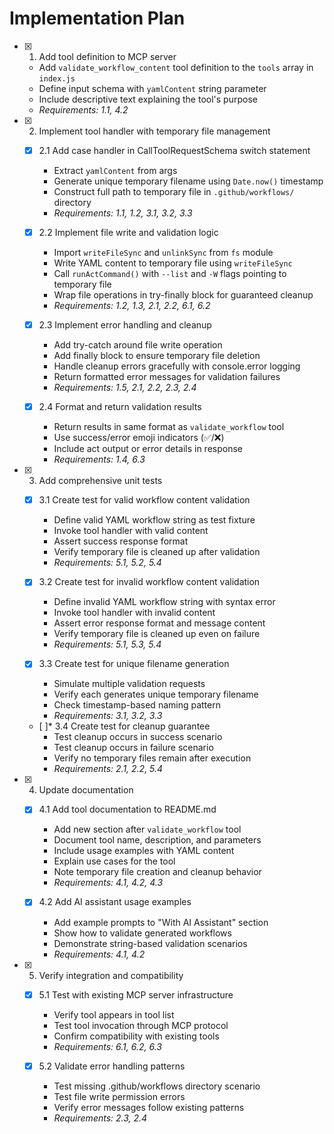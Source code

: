 # Implementation Plan

- [x] 1. Add tool definition to MCP server
  - Add `validate_workflow_content` tool definition to the `tools` array in `index.js`
  - Define input schema with `yamlContent` string parameter
  - Include descriptive text explaining the tool's purpose
  - _Requirements: 1.1, 4.2_

- [x] 2. Implement tool handler with temporary file management
  - [x] 2.1 Add case handler in CallToolRequestSchema switch statement
    - Extract `yamlContent` from args
    - Generate unique temporary filename using `Date.now()` timestamp
    - Construct full path to temporary file in `.github/workflows/` directory
    - _Requirements: 1.1, 1.2, 3.1, 3.2, 3.3_

  - [x] 2.2 Implement file write and validation logic
    - Import `writeFileSync` and `unlinkSync` from `fs` module
    - Write YAML content to temporary file using `writeFileSync`
    - Call `runActCommand()` with `--list` and `-W` flags pointing to temporary file
    - Wrap file operations in try-finally block for guaranteed cleanup
    - _Requirements: 1.2, 1.3, 2.1, 2.2, 6.1, 6.2_

  - [x] 2.3 Implement error handling and cleanup
    - Add try-catch around file write operation
    - Add finally block to ensure temporary file deletion
    - Handle cleanup errors gracefully with console.error logging
    - Return formatted error messages for validation failures
    - _Requirements: 1.5, 2.1, 2.2, 2.3, 2.4_

  - [x] 2.4 Format and return validation results
    - Return results in same format as `validate_workflow` tool
    - Use success/error emoji indicators (✅/❌)
    - Include act output or error details in response
    - _Requirements: 1.4, 6.3_

- [x] 3. Add comprehensive unit tests
  - [x] 3.1 Create test for valid workflow content validation
    - Define valid YAML workflow string as test fixture
    - Invoke tool handler with valid content
    - Assert success response format
    - Verify temporary file is cleaned up after validation
    - _Requirements: 5.1, 5.2, 5.4_

  - [x] 3.2 Create test for invalid workflow content validation
    - Define invalid YAML workflow string with syntax error
    - Invoke tool handler with invalid content
    - Assert error response format and message content
    - Verify temporary file is cleaned up even on failure
    - _Requirements: 5.1, 5.3, 5.4_

  - [x] 3.3 Create test for unique filename generation
    - Simulate multiple validation requests
    - Verify each generates unique temporary filename
    - Check timestamp-based naming pattern
    - _Requirements: 3.1, 3.2, 3.3_

  - [ ]* 3.4 Create test for cleanup guarantee
    - Test cleanup occurs in success scenario
    - Test cleanup occurs in failure scenario
    - Verify no temporary files remain after execution
    - _Requirements: 2.1, 2.2, 5.4_

- [x] 4. Update documentation
  - [x] 4.1 Add tool documentation to README.md
    - Add new section after `validate_workflow` tool
    - Document tool name, description, and parameters
    - Include usage examples with YAML content
    - Explain use cases for the tool
    - Note temporary file creation and cleanup behavior
    - _Requirements: 4.1, 4.2, 4.3_

  - [x] 4.2 Add AI assistant usage examples
    - Add example prompts to "With AI Assistant" section
    - Show how to validate generated workflows
    - Demonstrate string-based validation scenarios
    - _Requirements: 4.1, 4.2_

- [x] 5. Verify integration and compatibility
  - [x] 5.1 Test with existing MCP server infrastructure
    - Verify tool appears in tool list
    - Test tool invocation through MCP protocol
    - Confirm compatibility with existing tools
    - _Requirements: 6.1, 6.2, 6.3_

  - [x] 5.2 Validate error handling patterns
    - Test missing .github/workflows directory scenario
    - Test file write permission errors
    - Verify error messages follow existing patterns
    - _Requirements: 2.3, 2.4_
